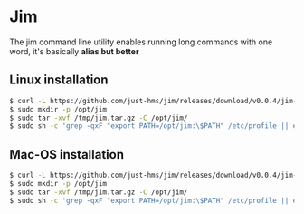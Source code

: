 # Jim

The jim command line utility enables running long commands with one word, it's basically __alias but better__

<!-- ## Windows installation

use `powershell`

```powershell
	
$ wget -O %TMP%/jim.tar.gz https://github.com/just-hms/jim/releases/download/v0.0.4/jim-windows-amd64.tar.gz
$ mkdir -p %Programfiles%/jim
$ tar -xvf %TMP%/jim.tar.gz -C %Programfiles%/jim
$ setx
 
``` --> 

## Linux installation

```sh
$ curl -L https://github.com/just-hms/jim/releases/download/v0.0.4/jim-linux-amd64.tar.gz > /tmp/jim.tar.gz 
$ sudo mkdir -p /opt/jim
$ sudo tar -xvf /tmp/jim.tar.gz -C /opt/jim/
$ sudo sh -c 'grep -qxF "export PATH=/opt/jim:\$PATH" /etc/profile || echo "export PATH=/opt/jim:\$PATH" >> /etc/profile'
```

## Mac-OS installation

```sh
$ curl -L https://github.com/just-hms/jim/releases/download/v0.0.4/jim-darwin-amd64.tar.gz > /tmp/jim.tar.gz 
$ sudo mkdir -p /opt/jim
$ sudo tar -xvf /tmp/jim.tar.gz -C /opt/jim/
$ sudo sh -c 'grep -qxF "export PATH=/opt/jim:\$PATH" /etc/profile || echo "export PATH=/opt/jim:\$PATH" >> /etc/profile'
```


